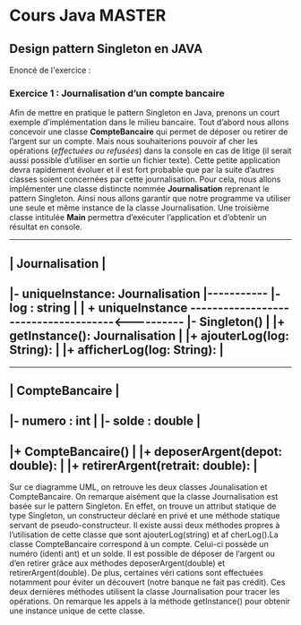 # Cours Java MASTER

## Design pattern Singleton en JAVA

Enoncé de l'exercice : 
### Exercice 1 : Journalisation d’un compte bancaire
Afin de mettre en pratique le pattern Singleton en Java, prenons un court exemple
d’implémentation dans le milieu bancaire. Tout d’abord nous allons concevoir une classe
**CompteBancaire** qui permet de déposer ou retirer de l’argent sur un compte. Mais nous
souhaiterions pouvoir af cher les opérations (_effectuées ou refusées_) dans la console en cas de
litige (il serait aussi possible d’utiliser en sortie un fichier texte). Cette petite application devra
rapidement évoluer et il est fort probable que par la suite d’autres classes soient concernées par
cette journalisation. Pour cela, nous allons implémenter une classe distincte nommée **Journalisation**
reprenant le pattern Singleton. Ainsi nous allons garantir que notre programme va utiliser une seule
et même instance de la classe Journalisation. Une troisième classe intitulée **Main** permettra
d’exécuter l’application et d’obtenir un résultat en console.

_____________________________________
|          Journalisation           |
-------------------------------------
|- uniqueInstance: Journalisation   |-----------
|- log : string                     |          | + uniqueInstance
-------------------------------------<----------
|- Singleton()                      |
|+ getInstance(): Journalisation    |
|+ ajouterLog(log: String):         |
|+ afficherLog(log: String):        |
-------------------------------------


_____________________________________
|          CompteBancaire           |
-------------------------------------
|- numero : int                     |
|- solde : double                   |
-------------------------------------
|+ CompteBancaire()                 |
|+ deposerArgent(depot: double):    |
|+ retirerArgent(retrait: double):  |
-------------------------------------


Sur ce diagramme UML, on retrouve les deux classes Jounalisation et CompteBancaire. On
remarque aisément que la classe Journalisation est basée sur le pattern Singleton. En effet, on
trouve un attribut statique de type Singleton, un constructeur déclaré en privé et une méthode
statique servant de pseudo-constructeur. Il existe aussi deux méthodes propres à l’utilisation de
cette classe que sont ajouterLog(string) et af cherLog().La classe CompteBancaire correspond à un compte. Celui-ci possède un numéro (identi ant) et un
solde. Il est possible de déposer de l’argent ou d’en retirer grâce aux méthodes
deposerArgent(double) et retirerArgent(double). De plus, certaines véri cations sont effectuées
notamment pour éviter un découvert (notre banque ne fait pas crédit). Ces deux dernières
méthodes utilisent la classe Journalisation pour tracer les opérations. On remarque les appels à la
méthode getInstance() pour obtenir une instance unique de cette classe.
